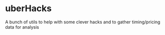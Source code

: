 # uberHacks
A bunch of utils to help with some clever hacks and to gather timing/pricing data for analysis
